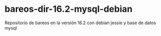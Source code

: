 # bareos-dir-16.2-mysql-debian
Repositorio de bareos en la versión 16.2 con debian jessie y base de datos mysql

